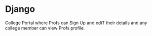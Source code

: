 # Django
College Portal where Profs can Sign Up and ediT their details and any college member can view Profs profile.

